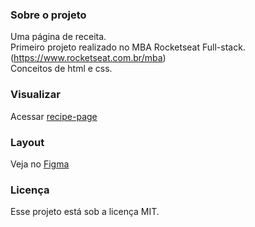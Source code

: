 ### Sobre o projeto

Uma página de receita.  
Primeiro projeto realizado no MBA Rocketseat Full-stack. (https://www.rocketseat.com.br/mba)  
Conceitos de html e css.

### Visualizar 

Acessar [recipe-page](https://leodolago.github.io/recipe-page/)

### Layout

Veja no [Figma](https://www.figma.com/community/file/1360315130061454535)

### Licença

Esse projeto está sob a licença MIT.